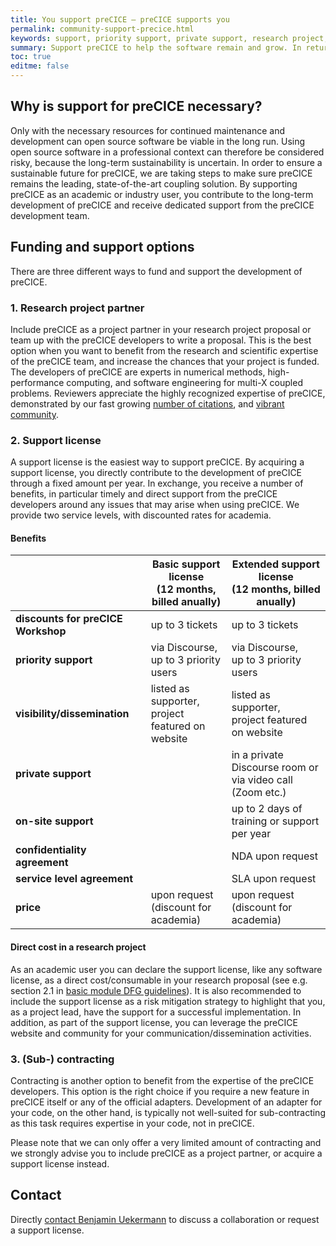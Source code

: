```yaml
---
title: You support preCICE – preCICE supports you
permalink: community-support-precice.html
keywords: support, priority support, private support, research project, industry, commercial, license, contracting, sub-contracting, service level agreement, NDA, price, on-site meeting, training
summary: Support preCICE to help the software remain and grow. In return, the preCICE team supports your work. There are three different variants for such a collaboration.
toc: true
editme: false
---
```


## Why is support for preCICE necessary?

Only with the necessary resources for continued maintenance and development can open source software be viable in the long run. Using open source software in a professional context can therefore be considered risky, because the long-term sustainability is uncertain. In order to ensure a sustainable future for preCICE, we are taking steps  to make sure preCICE remains the leading, state-of-the-art coupling solution. By supporting preCICE as an academic or industry user, you contribute to the long-term development of preCICE and receive dedicated support from the preCICE development team.

## Funding and support options

There are three different ways to fund and support the development of preCICE.

### 1. Research project partner

Include preCICE as a project partner in your research project proposal or team up with the preCICE developers to write a proposal. This is the best option when you want to benefit from the research and scientific expertise of the preCICE team, and increase the chances that your project is funded. The developers of preCICE are experts in numerical methods, high-performance computing, and software engineering for multi-X coupled problems. Reviewers appreciate the highly recognized expertise of preCICE, demonstrated by our fast growing [number of citations](https://scholar.google.com/scholar?hl=en&cites=5053469347483527186), and [vibrant community](community-projects.html).

### 2. Support license

A support license is the easiest way to support preCICE. By acquiring a support license, you directly contribute to the development of preCICE through a fixed amount per year. In exchange, you receive a number of benefits, in particular timely and direct support from the preCICE developers around any issues that may arise when using preCICE. We provide two service levels, with discounted rates for academia.

#### Benefits

|   | Basic support license <br>(12 months, billed anually)  | Extended support license <br>(12 months, billed anually)  |
| - | - | -|
| **discounts for preCICE Workshop** | up to 3 tickets | up to 3 tickets |
| **priority support**   | via Discourse, <br>up to 3 priority users | via Discourse, <br>up to 3 priority users  |
| **visibility/dissemination**   | listed as supporter, <br>project featured on website | listed as supporter, <br>project featured on website  |
| **private support**   |  | in a private Discourse room or <br>via video call (Zoom etc.) |
| **on-site support**    |  | up to 2 days of training or support per year |
| **confidentiality agreement**    |  | NDA upon request |
| **service level agreement** | | SLA upon request |
| **price** | upon request <br>(discount for academia) | upon request <br>(discount for academia) |

#### Direct cost in a research project

As an academic user you can declare the support license, like any software license, as a direct cost/consumable in your research proposal (see e.g. section 2.1 in [basic module DFG guidelines](https://www.dfg.de/formulare/52_01/52_01_en.pdf)). It is also recommended to include the support license as a risk mitigation strategy to highlight that you, as a project lead, have the support for a successful implementation. In addition, as part of the support license, you can leverage the preCICE website and community for your communication/dissemination activities.

### 3. (Sub-) contracting

Contracting is another option to benefit from the expertise of the preCICE developers. This option is the right choice if you require a new feature in preCICE itself or any of the official adapters. Development of an adapter for your code, on the other hand, is typically not well-suited for sub-contracting as this task requires expertise in your code, not in preCICE.

Please note that we can only offer a very limited amount of contracting and we strongly advise you to include preCICE as a project partner, or acquire a support license instead.

## Contact

Directly [contact Benjamin Uekermann](https://www.ipvs.uni-stuttgart.de/departments/us3/) to discuss a collaboration or request a support license.
